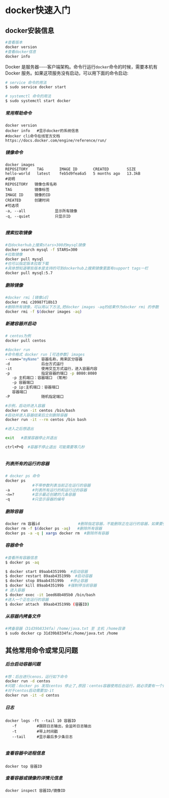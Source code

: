 # docker快速入门

## docker安装信息

``` bash
#查看版本
docker version
#查看docker信息
docker info
```
Docker 是服务器----客户端架构。命令行运行`docker`命令的时候，需要本机有 Docker 服务。如果这项服务没有启动，可以用下面的命令启动:
``` bash
# service 命令的用法
$ sudo service docker start

# systemctl 命令的用法
$ sudo systemctl start docker
```
#####  常用帮助命令

```shell
docker version
docker info   #显示docker的系统信息
#docker cli命令在线官方文档
https://docs.docker.com/engine/reference/run/
```



#####  镜像命令

```shell
docker images
REPOSITORY    TAG       IMAGE ID       CREATED        SIZE
hello-world   latest    feb5d9fea6a5   5 months ago   13.3kB
#说明
REPOSITORY   镜像仓库名称
TAG          镜像标签
IMAGE ID     镜像的ID
CREATED      创建时间
#可选项
-a, --all             显示所有镜像
-q, --quiet           只显示ID


```

##### 搜索拉取镜像

```bash
#在dockerhub上搜索stars>300的mysql镜像
docker search mysql -f STARS=300
#拉取镜像
docker pull mysql
#也可以指定版本拉取下载
#具体想知道哪些版本是支持的可到dockerhub上搜索镜像里面有support tags一栏
docker pull mysql:5.7
```

##### 删除镜像

```bash
#docker rmi [镜像id]
docker rmi c20987f18b13
#删除所有镜像，可以用以下方法,把docker images -aq的结果作为docker rmi 的参数
docker rmi -f $(docker images -aq)
```

##### 新建容器并启动

```bash
# centos为例
docker pull centos

#docker run
#命令格式 docker run [可选参数] images
--name="myName" 容器名称，用来区分容器
-d              后台方式运行
-it             使用交互方式运行，进入容器内容
-p              指定容器的端口 -p 8080:8080
   -p 主机端口：容器端口 （常用）
   -p 容器端口
   -p ip:主机端口：容器端口
   容器端口
-P              随机指定端口   

#示例，启动并进入容器
docker run -it centos /bin/bash
#启动并进入容器结束后立刻删除容器
docker run -it --rm centos /bin bash

#进入之后想退出

exit   #直接容器停止并退出

ctrl+P+Q  #容器不停止退出 可能需要等几秒



```



##### 列表所有的运行的容器

```bash
# docker ps 命令
docker ps
            #不带参数列表当前正在运行的容器
-a          #列表所有运行的和运行过的容器
-n=?        #显示最近创建的几条容器
-q          #只显示容器的编号
```

##### 删除容器

```bash
docker rm 容器id                 #删除指定容器，不能删除正在运行的容器，如果要强制删除运行中的 可以加 -f
docker rm -f $(docker ps -aq)   #删除所有容器
docker ps -a -q | xargs docker rm  #删除所有容器

```



#####  容器命令

```bash
#查看所有容器信息
$ docker ps -aq

$ docker start 89aab435199b  #启动容器
$ docker restart 89aab435199b  #启动容器
$ docker stop 89aab435199b   #停止容器
$ docker kill 89aab435199b  #强制停当前容器
# 进入容器
$ docker exec -it 1eed68b405b0 /bin/bash
#进入一个正在运行的容器
$ docker attach  89aab435199b (容器ID)
```

##### 从容器内拷备文件

```bash
#拷备容器（31d39b8334fa）/home/java.txt 至 主机 /home目录
$ sudo docker cp 31d39b8334fa:/home/java.txt /home
```





## 其他常用命令或常见问题

##### 后台启动容器问题

```bash
#想：后台进行cenos，运行如下命令
docker run -d centos
#问题：docker ps 发现centos 停止了,原因：centos容器使用后台运行，就必须要有一个前台进程，docker发现没有应用，就会自动停止
#对于centos启动需要加-it
docker run -it -d centos
```

##### 日志

```shell
docker logs -ft --tail 10 容器ID
   -f         #跟踪日志输出，会监听日志输出
   -t         #带上时间戳
   --tail     #显示最后多少条日志
   
```

##### 查看容器中进程信息

```
docker top 容器ID

```

##### 查看容器或镜像的详情元信息

```bash
docker inspect 容器ID/镜像ID
```


